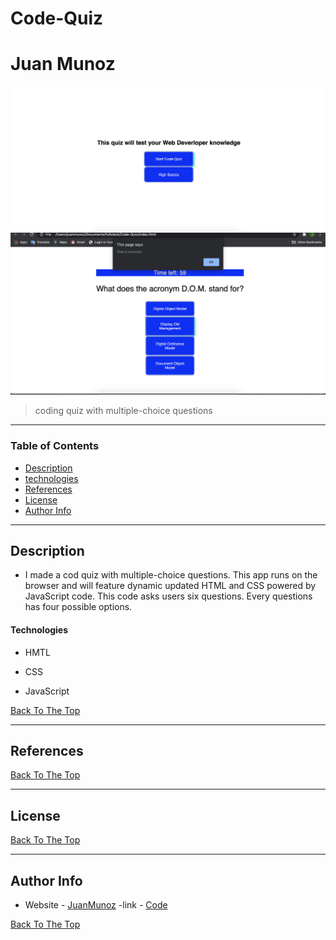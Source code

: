 # Code-Quiz
# Juan Munoz

![Code Quiz Generator](/images/pic1.png) 
![first question](/images/pic2.png) 


 

>coding quiz with multiple-choice questions 

 
--- 

 

### Table of Contents 

 
- [Description](#description) 
- [technologies](#technologies) 
- [References](#References) 
- [License](#License) 
- [Author Info](#author-info) 

 

--- 

 

## Description  

 
-  I made a cod quiz with multiple-choice questions. This app runs on the browser and will feature dynamic updated HTML and CSS powered by JavaScript code. This code asks users six questions. Every questions has four possible options. 
 

#### Technologies 

 

- HMTL 

- CSS

- JavaScript


 

[Back To The Top](#read-me-template) 
 

 

--- 

 

 

## References 

[Back To The Top](#read-me-template) 

 

--- 

 

## License 

 

 


 

[Back To The Top](#read-me-template) 

 

--- 

 

## Author Info 

 

- Website - [JuanMunoz]( https://github.com/munozjuan) 
-link - [Code](https://munozjuan.github.io/code-Quiz/)

 

[Back To The Top](#read-me-template) 